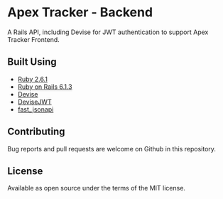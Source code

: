 # Apex Tracker - Backend
A Rails API, including Devise for JWT authentication to support Apex Tracker Frontend.

## Built Using
- [Ruby 2.6.1](https://www.ruby-lang.org/en/)
- [Ruby on Rails 6.1.3](https://rubygems.org/gems/rails)
- [Devise](https://rubygems.org/gems/devise)
- [DeviseJWT](https://rubygems.org/gems/devise-jwt)
- [fast_jsonapi](https://rubygems.org/gems/fast_jsonapi)

## Contributing
Bug reports and pull requests are welcome on Github in this repository.

## License
Available as open source under the terms of the MIT license.